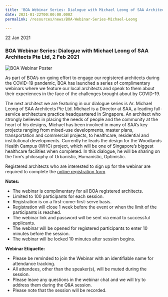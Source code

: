 ```yaml
---
title: 'BOA Webinar Series: Dialogue with Michael Leong of SAA Architects Pte Ltd'
date: 2021-01-22T00:00:00.000Z
permalink: /resources/news/BOA-Webinar-Series-Michael-Leong

---
```


22 Jan 2021

### **BOA Webinar Series: Dialogue with Michael Leong of SAA Architects Pte Ltd, 2 Feb 2021**

![BOA Webinar Poster](/images/BOA_Webinar_020221.jpg)

As part of BOA’s on-going effort to engage our registered architects during the COVID-19 pandemic, BOA has launched a series of complimentary webinars where we feature our local architects and speak to them about their experiences in the face of the challenges brought about by COVID-19. 

The next architect we are featuring in our dialogue series is Ar. Michael Leong of SAA Architects Pte Ltd. Michael is a Director at SAA, a leading full-service architecture practice headquartered in Singapore. An architect who strongly believes in placing the needs of people and the community at the heart of his designs, Michael has been involved in many of SAA’s key projects ranging from mixed-use developments, master plans, transportation and commercial projects, to healthcare, residential and institutional developments. Currently he leads the design for the Woodlands Health Campus (WHC) project, which will be one of Singapore’s biggest healthcare facilities when completed. In this dialogue, he will be sharing on the firm’s philosophy of Urbanistic, Humanistic, Optimistic. 

Registered architects who are interested to sign up for the webinar are required to complete the [online registration form]( https://forms.gle/RM7tg9BqihdyABuz6).

**Notes:**
* The webinar is complimentary for all BOA registered architects. 
* Limited to 100 participants for each session. 
* Registration is on a first-come-first-serve basis. 
* Registration will close 1 week before the event or when the limit of the participants is reached.
* The webinar link and password will be sent via email to successful applicants. 
* The webinar will be opened for registered participants to enter 10 minutes before the session.
* The webinar will be locked 10 minutes after session begins.

**Webinar Etiquette:**
* Please be reminded to join the Webinar with an identifiable name for attendance tracking.
* All attendees, other than the speaker(s), will be muted during the session.
* Please leave any questions in the webinar chat and we will try to address them during the Q&A session.
* Please note that the session will be recorded.

